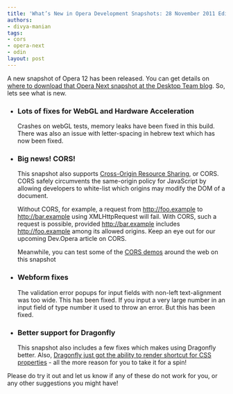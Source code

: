 ```yaml
---
title: 'What’s New in Opera Development Snapshots: 28 November 2011 Edition'
authors:
- divya-manian
tags:
- cors
- opera-next
- odin
layout: post
---
```

<p>A new snapshot of Opera 12 has been released. You can get details on <a href="http://my.opera.com/desktopteam/blog/2011/11/28/glyphs-and-plugins">where to download that Opera Next snapshot at the Desktop Team blog</a>. So, lets see what is new.</p>
<ul>
<li>
  <h3>Lots of fixes for WebGL and Hardware Acceleration</h3>
  <p>Crashes on webGL tests, memory leaks have been fixed in this build. There was also an issue with letter-spacing in hebrew text which has now been fixed.</p>
</li>
<li>
  <h3>Big news! CORS!</h3>
  <p>This snapshot also supports <a href="http://www.w3.org/TR/cors/">Cross-Origin Resource Sharing</a>, or CORS. CORS safely circumvents the same-origin policy for JavaScript by allowing developers to white-list which origins may modify the DOM of a document.</p>
  <p>Without CORS, for example, a request from <a href="http://foo.example" target="_blank">http://foo.example</a> to <a href="http://bar.example" target="_blank">http://bar.example</a> using XMLHttpRequest will fail. With CORS, such a request is possible, provided <a href="http://bar.example" target="_blank">http://bar.example</a> includes <a href="http://foo.example" target="_blank">http://foo.example</a> among its allowed origins. Keep an eye out for our upcoming Dev.Opera article on CORS.</p>
  <p>Meanwhile, you can test some of the <a href="http://arunranga.com/examples/access-control/">CORS demos</a> around the web on this snapshot</p>
</li>
<li>
  <h3>Webform fixes</h3>
  <p>The validation error popups for input fields with non-left text-alignment was too wide. This has been fixed. If you input a very large number in an input field of type number it used to throw an error. But this has been fixed. </p>
</li>
<li>
  <h3>Better support for Dragonfly</h3>
  <p>This snapshot also includes a few fixes which makes using Dragonfly better. Also, <a href="http://my.opera.com/dragonfly/blog/css-shorthands">Dragonfly just got the ability to render shortcut for CSS properties</a> - all the more reason for you to take it for a spin! </p>
</li>
</ul>
<p>Please do try it out and let us know if any of these do not work for you, or any other suggestions you might have!</p>

